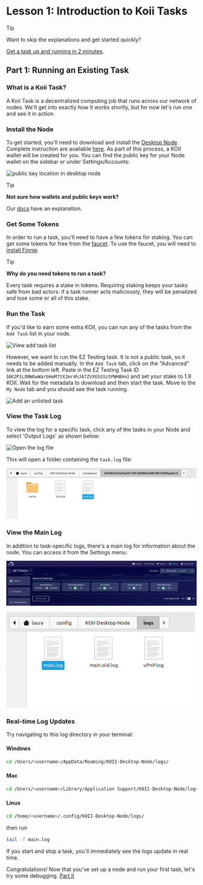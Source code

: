 # Lesson 1: Introduction to Koii Tasks

> [!TIP]
>
> Want to skip the explanations and get started quickly?
>
> [Get a task up and running in 2 minutes](../Get%20Started%20-%20Quick%20Intro/README.md).

## Part 1: Running an Existing Task

<!-- TODO: Introduction here -->

### What is a Koii Task?

A Koii Task is a decentralized computing job that runs across our network of nodes. We'll get into exactly how it works shortly, but for now let's run one and see it in action.

### Install the Node

To get started, you'll need to download and install the [Desktop Node](https://www.koii.network/node). Complete instruction are available [here](https://docs.koii.network/run-a-node/task-nodes/how-to-run-a-koii-node). As part of this process, a KOII wallet will be created for you. You can find the public key for your Node wallet on the sidebar or under Settings/Accounts:

![public key location in desktop node](./imgs/public-key.png)

> [!TIP]
>
> **Not sure how wallets and public keys work?**
>
> Our [docs](https://docs.koii.network/run-a-node/task-nodes/concepts/tokens-and-wallets) have an explanation.

### Get Some Tokens

In order to run a task, you'll need to have a few tokens for staking. You can get some tokens for free from the [faucet](https://faucet.koii.network/). To use the faucet, you will need to [install Finnie](https://docs.koii.network/concepts/finnie-wallet/introduction).

> [!TIP]
>
> **Why do you need tokens to run a task?**
>
> Every task requires a stake in tokens. Requiring staking keeps your tasks safe from bad actors: if a task runner acts maliciously, they will be penalized and lose some or all of this stake.

### Run the Task

If you'd like to earn some extra KOII, you can run any of the tasks from the `Add Task` list in your node.

![View add task list](./imgs/task-list.png)

However, we want to run the EZ Testing task. It is not a public task, so it needs to be added manually. In the `Add Task` tab, click on the "Advanced" link at the bottom left. Paste in the EZ Testing Task ID (`AK2P1L8NWGwWarbHeM7tX2mr4hJA7ZVXGSSSz5PWHBHv`) and set your stake to 1.9 KOII. Wait for the metadata to download and then start the task. Move to the `My Node` tab and you should see the task running.

![Add an unlisted task](./imgs/add-task-advanced.png)

### View the Task Log

To view the log for a specific task, click any of the tasks in your Node and select 'Output Logs' as shown below:

![Open the log file](./imgs/my-node-open-logs.png)

This will open a folder containing the `task.log` file:

![Task log](./imgs/task-log.png)

### View the Main Log

In addition to task-specific logs, there's a main log for information about the node. You can access it from the Settings menu:

![Open main log](imgs/open-main-log.png)

![Main log](imgs/main-log.png)

### Real-time Log Updates

Try navigating to this log directory in your terminal:

#### Windows

```sh
cd /Users/<username>/AppData/Roaming/KOII-Desktop-Node/logs/
```

#### Mac

```sh
cd /Users/<username>/Library/Application Support/KOII-Desktop-Node/logs/
```

#### Linux

```sh
cd /home/<username>/.config/KOII-Desktop-Node/logs/
```

 then run

```sh
tail -f main.log
```

If you start and stop a task, you'll immediately see the logs update in real time.

Congratulations! Now that you've set up a node and run your first task, let's try some debugging. [Part II](./PartII.md)

